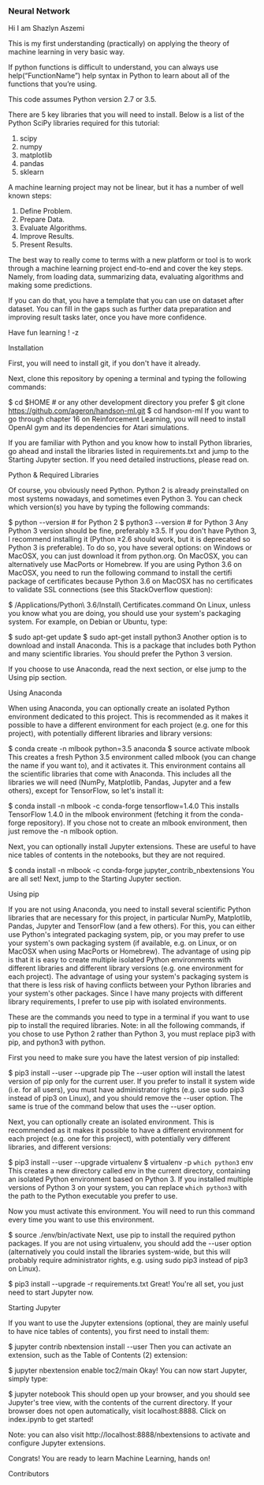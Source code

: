 ### Neural Network
Hi I am Shazlyn Aszemi 

This is my first understanding (practically) on applying the theory of machine learning in very basic way.

If python functions is difficult to understand, you can always use help(“FunctionName”) help syntax in Python to learn about all of the functions that you’re using.

This code assumes Python version 2.7 or 3.5.

There are 5 key libraries that you will need to install. Below is a list of the Python SciPy libraries required for this tutorial:

1. scipy
2. numpy
3. matplotlib
4. pandas
5. sklearn

A machine learning project may not be linear, but it has a number of well known steps:

1. Define Problem.
2. Prepare Data.
3. Evaluate Algorithms.
4. Improve Results.
5. Present Results.

The best way to really come to terms with a new platform or tool is to work through a machine learning project end-to-end and cover the key steps. Namely, from loading data, summarizing data, evaluating algorithms and making some predictions.

If you can do that, you have a template that you can use on dataset after dataset. You can fill in the gaps such as further data preparation and improving result tasks later, once you have more confidence.

Have fun learning ! -z

Installation

First, you will need to install git, if you don't have it already.

Next, clone this repository by opening a terminal and typing the following commands:

$ cd $HOME  # or any other development directory you prefer
$ git clone https://github.com/ageron/handson-ml.git
$ cd handson-ml
If you want to go through chapter 16 on Reinforcement Learning, you will need to install OpenAI gym and its dependencies for Atari simulations.

If you are familiar with Python and you know how to install Python libraries, go ahead and install the libraries listed in requirements.txt and jump to the Starting Jupyter section. If you need detailed instructions, please read on.

Python & Required Libraries

Of course, you obviously need Python. Python 2 is already preinstalled on most systems nowadays, and sometimes even Python 3. You can check which version(s) you have by typing the following commands:

$ python --version   # for Python 2
$ python3 --version  # for Python 3
Any Python 3 version should be fine, preferably ≥3.5. If you don't have Python 3, I recommend installing it (Python ≥2.6 should work, but it is deprecated so Python 3 is preferable). To do so, you have several options: on Windows or MacOSX, you can just download it from python.org. On MacOSX, you can alternatively use MacPorts or Homebrew. If you are using Python 3.6 on MacOSX, you need to run the following command to install the certifi package of certificates because Python 3.6 on MacOSX has no certificates to validate SSL connections (see this StackOverflow question):

$ /Applications/Python\ 3.6/Install\ Certificates.command
On Linux, unless you know what you are doing, you should use your system's packaging system. For example, on Debian or Ubuntu, type:

$ sudo apt-get update
$ sudo apt-get install python3
Another option is to download and install Anaconda. This is a package that includes both Python and many scientific libraries. You should prefer the Python 3 version.

If you choose to use Anaconda, read the next section, or else jump to the Using pip section.

Using Anaconda

When using Anaconda, you can optionally create an isolated Python environment dedicated to this project. This is recommended as it makes it possible to have a different environment for each project (e.g. one for this project), with potentially different libraries and library versions:

$ conda create -n mlbook python=3.5 anaconda
$ source activate mlbook
This creates a fresh Python 3.5 environment called mlbook (you can change the name if you want to), and it activates it. This environment contains all the scientific libraries that come with Anaconda. This includes all the libraries we will need (NumPy, Matplotlib, Pandas, Jupyter and a few others), except for TensorFlow, so let's install it:

$ conda install -n mlbook -c conda-forge tensorflow=1.4.0
This installs TensorFlow 1.4.0 in the mlbook environment (fetching it from the conda-forge repository). If you chose not to create an mlbook environment, then just remove the -n mlbook option.

Next, you can optionally install Jupyter extensions. These are useful to have nice tables of contents in the notebooks, but they are not required.

$ conda install -n mlbook -c conda-forge jupyter_contrib_nbextensions
You are all set! Next, jump to the Starting Jupyter section.

Using pip

If you are not using Anaconda, you need to install several scientific Python libraries that are necessary for this project, in particular NumPy, Matplotlib, Pandas, Jupyter and TensorFlow (and a few others). For this, you can either use Python's integrated packaging system, pip, or you may prefer to use your system's own packaging system (if available, e.g. on Linux, or on MacOSX when using MacPorts or Homebrew). The advantage of using pip is that it is easy to create multiple isolated Python environments with different libraries and different library versions (e.g. one environment for each project). The advantage of using your system's packaging system is that there is less risk of having conflicts between your Python libraries and your system's other packages. Since I have many projects with different library requirements, I prefer to use pip with isolated environments.

These are the commands you need to type in a terminal if you want to use pip to install the required libraries. Note: in all the following commands, if you chose to use Python 2 rather than Python 3, you must replace pip3 with pip, and python3 with python.

First you need to make sure you have the latest version of pip installed:

$ pip3 install --user --upgrade pip
The --user option will install the latest version of pip only for the current user. If you prefer to install it system wide (i.e. for all users), you must have administrator rights (e.g. use sudo pip3 instead of pip3 on Linux), and you should remove the --user option. The same is true of the command below that uses the --user option.

Next, you can optionally create an isolated environment. This is recommended as it makes it possible to have a different environment for each project (e.g. one for this project), with potentially very different libraries, and different versions:

$ pip3 install --user --upgrade virtualenv
$ virtualenv -p `which python3` env
This creates a new directory called env in the current directory, containing an isolated Python environment based on Python 3. If you installed multiple versions of Python 3 on your system, you can replace `which python3` with the path to the Python executable you prefer to use.

Now you must activate this environment. You will need to run this command every time you want to use this environment.

$ source ./env/bin/activate
Next, use pip to install the required python packages. If you are not using virtualenv, you should add the --user option (alternatively you could install the libraries system-wide, but this will probably require administrator rights, e.g. using sudo pip3 instead of pip3 on Linux).

$ pip3 install --upgrade -r requirements.txt
Great! You're all set, you just need to start Jupyter now.

Starting Jupyter

If you want to use the Jupyter extensions (optional, they are mainly useful to have nice tables of contents), you first need to install them:

$ jupyter contrib nbextension install --user
Then you can activate an extension, such as the Table of Contents (2) extension:

$ jupyter nbextension enable toc2/main
Okay! You can now start Jupyter, simply type:

$ jupyter notebook
This should open up your browser, and you should see Jupyter's tree view, with the contents of the current directory. If your browser does not open automatically, visit localhost:8888. Click on index.ipynb to get started!

Note: you can also visit http://localhost:8888/nbextensions to activate and configure Jupyter extensions.

Congrats! You are ready to learn Machine Learning, hands on!

Contributors
